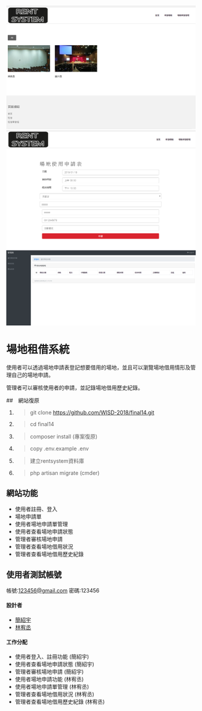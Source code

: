 ![image](https://github.com/WISD-2018/final14/blob/master/home.PNG?raw=true)
![image](https://github.com/WISD-2018/final14/blob/master/rent.PNG?raw=true)
![image](https://github.com/WISD-2018/final14/blob/master/adminpage.PNG?raw=true)
# 場地租借系統
使用者可以透過場地申請表登記想要借用的場地，並且可以瀏覽場地借用情形及管理自己的場地申請。<p>
管理者可以審核使用者的申請，並記錄場地借用歷史紀錄。

##　網站復原
1. > git clone https://github.com/WISD-2018/final14.git
2. > cd final14
2. > composer install (專案復原)
3. > copy .env.example .env
4. > 建立rentsystem資料庫
5. > php artisan migrate (cmder)

## 網站功能
- 使用者註冊、登入
- 場地申請單
- 使用者場地申請單管理
- 使用者查看場地申請狀態
- 管理者審核場地申請
- 管理者查看場地借用狀況
- 管理者查看場地借用歷史紀錄

## 使用者測試帳號
帳號:123456@gmail.com 密碼:123456

#### 設計者
- [簡紹宇](https://github.com/3A532024)
- [林宥丞](https://github.com/3A532044)

#### 工作分配
- 使用者登入、註冊功能      (簡紹宇)
- 使用者查看場地申請狀態    (簡紹宇)
- 管理者審核場地申請        (簡紹宇)
- 使用者場地申請功能        (林宥丞)
- 使用者場地申請單管理      (林宥丞)
- 管理者查看場地借用狀況     (林宥丞)
- 管理者查看場地借用歷史紀錄  (林宥丞)


